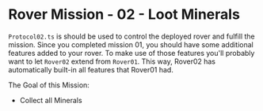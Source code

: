 Rover Mission - 02 - Loot Minerals
==================================

`Protocol02.ts` is should be used to control the deployed rover and fulfill the mission.
Since you completed mission 01, you should have some additional features added to your rover.
To make use of those features you'll probably want to let `Rover02` extend from `Rover01`.
This way, Rover02 has automatically built-in all features that Rover01 had.

The Goal of this Mission:
- Collect all Minerals
